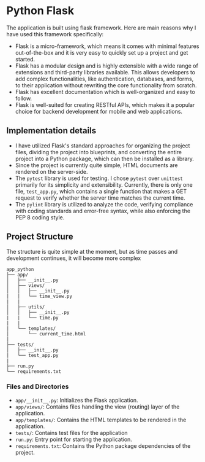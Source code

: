 # Python Flask

The application is built using flask framework. Here are main reasons why I have used this framework specifically:

- Flask is a micro-framework, which means it comes with minimal features out-of-the-box and it is very easy to quickly set up a project and get started.
- Flask has a modular design and is highly extensible with a wide range of extensions and third-party libraries available. This allows developers to add complex functionalities, like authentication, databases, and forms, to their application without rewriting the core functionality from scratch.
- Flask has excellent documentation which is well-organized and easy to follow.
- Flask is well-suited for creating RESTful APIs, which makes it a popular choice for backend development for mobile and web applications.

## Implementation details
* I have utilized Flask's standard approaches for organizing the project files, dividing the project into blueprints, and converting the entire project into a Python package, which can then be installed as a library. 
* Since the project is currently quite simple, HTML documents are rendered on the server-side. 
* The `pytest` library is used for testing. I chose `pytest` over `unittest` primarily for its simplicity and extensibility. Currently, there is only one file, `test_app.py`, which contains a single function that makes a GET request to verify whether the server time matches the current time.
* The `pylint` library is utilized to analyze the code, verifying compliance with coding standards and error-free syntax, while also enforcing the PEP 8 coding style.

## Project Structure
The structure is quite simple at the moment, but as time passes and development continues, it will become more complex

```
app_python
├── app/
│   ├── __init__.py
│   ├── views/
│   │   ├── __init__.py
|   |   └── time_view.py
|   |
│   ├── utils/
│   │   ├── __init__.py
|   |   └── time.py
|   |
|   └── templates/
│       └── current_time.html
|
├── tests/
│   ├── __init__.py
|   └── test_app.py
|
├── run.py
└── requirements.txt
```

### Files and Directories

- `app/__init__.py`: Initializes the Flask application.
- `app/views/`: Contains files handling the view (routing) layer of the application.
- `app/templates/`: Contains the HTML templates to be rendered in the application.
- `tests/`: Contains test files for the application 
- `run.py`: Entry point for starting the application.
- `requirements.txt`: Contains the Python package dependencies of the project.


